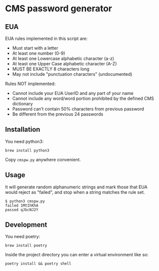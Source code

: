 # CMS password generator

## EUA

EUA rules implemented in this script are:

- Must start with a letter
- At least one number (0-9)
- At least one Lowercase alphabetic character (a-z)
- At least one Upper Case alphabetic character (A-Z)
- MUST BE EXACTLY 8 characters long
- May not include "punctuation characters" (undocumented)

Rules NOT implemented:

- Cannot include your EUA UserID and any part of your name
- Cannot include any word/word portion prohibited by the defined CMS dictionary
- Password can’t contain 50% characters from previous password
- Be different from the previous 24 passwords

## Installation

You need python3:

```console
brew install python3
```

Copy `cmspw.py` anywhere convenient.

## Usage

It will generate random alphanumeric strings and mark those that EUA would
reject as "failed", and stop when a string matches the rule set.

```console
$ python3 cmspw.py
failed 1MtIhKhA
passed qJbcNJ2Y
```

## Development

You need poetry:

```console
brew install poetry
```

Inside the project directory you can enter a virtual environment like so:

```console
poetry install && poetry shell
```
